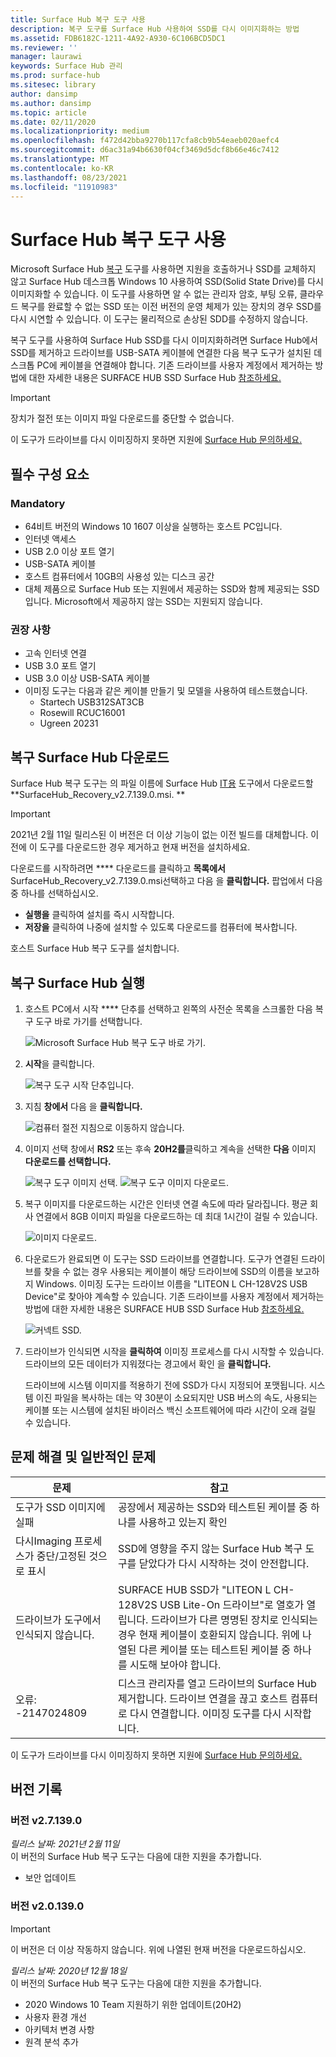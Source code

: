```yaml
---
title: Surface Hub 복구 도구 사용
description: 복구 도구를 Surface Hub 사용하여 SSD를 다시 이미지화하는 방법
ms.assetid: FDB6182C-1211-4A92-A930-6C106BCD5DC1
ms.reviewer: ''
manager: laurawi
keywords: Surface Hub 관리
ms.prod: surface-hub
ms.sitesec: library
author: dansimp
ms.author: dansimp
ms.topic: article
ms.date: 02/11/2020
ms.localizationpriority: medium
ms.openlocfilehash: f472d42bba9270b117cfa8cb9b54eaeb020aefc4
ms.sourcegitcommit: d6ac31a94b6630f04cf3469d5dcf8b66e46c7412
ms.translationtype: MT
ms.contentlocale: ko-KR
ms.lasthandoff: 08/23/2021
ms.locfileid: "11910983"
---
```

# <a name="using-the-surface-hub-recovery-tool"></a>Surface Hub 복구 도구 사용

Microsoft Surface Hub [복구](https://www.microsoft.com/download/details.aspx?id=52210) 도구를 사용하면 지원을 호출하거나 SSD를 교체하지 않고 Surface Hub 데스크톱 Windows 10 사용하여 SSD(Solid State Drive)를 다시 이미지화할 수 있습니다. 이 도구를 사용하면 알 수 없는 관리자 암호, 부팅 오류, 클라우드 복구를 완료할 수 없는 SSD 또는 이전 버전의 운영 체제가 있는 장치의 경우 SSD를 다시 시연할 수 있습니다. 이 도구는 물리적으로 손상된 SDD를 수정하지 않습니다.

복구 도구를 사용하여 Surface Hub SSD를 다시 이미지화하려면 Surface Hub에서 SSD를 제거하고 드라이브를 USB-SATA 케이블에 연결한 다음 복구 도구가 설치된 데스크톱 PC에 케이블을 연결해야 합니다. 기존 드라이브를 사용자 계정에서 제거하는 방법에 대한 자세한 내용은 SURFACE HUB SSD Surface Hub [참조하세요.](surface-hub-ssd-replacement.md)

> [!IMPORTANT]
> 장치가 절전 또는 이미지 파일 다운로드를 중단할 수 없습니다.

이 도구가 드라이브를 다시 이미징하지 못하면 지원에 [Surface Hub 문의하세요.](https://support.microsoft.com/help/4037644/surface-contact-surface-warranty-and-software-support)

## <a name="prerequisites"></a>필수 구성 요소

### <a name="mandatory"></a>Mandatory

- 64비트 버전의 Windows 10 1607 이상을 실행하는 호스트 PC입니다.
- 인터넷 액세스
- USB 2.0 이상 포트 열기
- USB-SATA 케이블
- 호스트 컴퓨터에서 10GB의 사용성 있는 디스크 공간
- 대체 제품으로 Surface Hub 또는 지원에서 제공하는 SSD와 함께 제공되는 SSD입니다. Microsoft에서 제공하지 않는 SSD는 지원되지 않습니다.

### <a name="recommended"></a>권장 사항

- 고속 인터넷 연결
- USB 3.0 포트 열기
- USB 3.0 이상 USB-SATA 케이블
- 이미징 도구는 다음과 같은 케이블 만들기 및 모델을 사용하여 테스트했습니다.
    - Startech USB312SAT3CB
    - Rosewill RCUC16001
    - Ugreen 20231

## <a name="download-surface-hub-recovery-tool"></a>복구 Surface Hub 다운로드

Surface Hub 복구 도구는 의 파일 이름에 Surface Hub [IT용](https://www.microsoft.com/download/details.aspx?id=52210) 도구에서 다운로드할 **SurfaceHub_Recovery_v2.7.139.0.msi. **

> [!IMPORTANT]
> 2021년 2월 11일 릴리스된 이 버전은 더 이상 기능이 없는 이전 빌드를 대체합니다. 이전에 이 도구를 다운로드한 경우 제거하고 현재 버전을 설치하세요.

다운로드를 시작하려면 **** 다운로드를 클릭하고 **목록에서**SurfaceHub_Recovery_v2.7.139.0.msi선택하고 다음 을 **클릭합니다.** 팝업에서 다음 중 하나를 선택하십시오.

- **실행을** 클릭하여 설치를 즉시 시작합니다.
- **저장을** 클릭하여 나중에 설치할 수 있도록 다운로드를 컴퓨터에 복사합니다.

호스트 Surface Hub 복구 도구를 설치합니다.

## <a name="run-surface-hub-recovery-tool"></a>복구 Surface Hub 실행

1. 호스트 PC에서 시작 **** 단추를 선택하고 왼쪽의 사전순 목록을 스크롤한 다음 복구 도구 바로 가기를 선택합니다.

    ![Microsoft Surface Hub 복구 도구 바로 가기.](images/shrt-shortcut.png)

2. **시작**을 클릭합니다.

    ![복구 도구 시작 단추입니다.](images/shrt-start.png)


3. 지침 **창에서** 다음 을 **클릭합니다.**

    ![컴퓨터 절전 지침으로 이동하지 않습니다.](images/shrt-guidance.png)

4. 이미지 선택 창에서 **RS2** 또는 후속 **20H2를**클릭하고 계속을 선택한 **다음** 이미지 **다운로드를 선택합니다.**

     ![복구 도구 이미지 선택.](images/shrt-select-image.png)
    ![복구 도구 이미지 다운로드.](images/shrt-download-image.png)

5. 복구 이미지를 다운로드하는 시간은 인터넷 연결 속도에 따라 달라집니다. 평균 회사 연결에서 8GB 이미지 파일을 다운로드하는 데 최대 1시간이 걸릴 수 있습니다.

    ![이미지 다운로드.](images/shrt-download.png)



5. 다운로드가 완료되면 이 도구는 SSD 드라이브를 연결합니다. 도구가 연결된 드라이브를 찾을 수 없는 경우 사용되는 케이블이 해당 드라이브에 SSD의 이름을 보고하지 Windows.  이미징 도구는 드라이브 이름을 "LITEON L CH-128V2S USB Device"로 찾아야 계속할 수 있습니다.  기존 드라이브를 사용자 계정에서 제거하는 방법에 대한 자세한 내용은 SURFACE HUB SSD Surface Hub [참조하세요.](surface-hub-ssd-replacement.md)

    ![커넥트 SSD.](images/shrt-drive.png)

6. 드라이브가 인식되면 시작을 **클릭하여** 이미징 프로세스를 다시 시작할 수 있습니다. 드라이브의 모든 데이터가 지워졌다는 경고에서 확인 을 **클릭합니다.**



    드라이브에 시스템 이미지를 적용하기 전에 SSD가 다시 지정되어 포맷됩니다. 시스템 이진 파일을 복사하는 데는 약 30분이 소요되지만 USB 버스의 속도, 사용되는 케이블 또는 시스템에 설치된 바이러스 백신 소프트웨어에 따라 시간이 오래 걸릴 수 있습니다.



## <a name="troubleshooting-and-common-problems"></a>문제 해결 및 일반적인 문제

문제 | 참고
--- | ---
도구가 SSD 이미지에 실패 | 공장에서 제공하는 SSD와 테스트된 케이블 중 하나를 사용하고 있는지 확인
다시Imaging 프로세스가 중단/고정된 것으로 표시 | SSD에 영향을 주지 않는 Surface Hub 복구 도구를 닫았다가 다시 시작하는 것이 안전합니다.
드라이브가 도구에서 인식되지 않습니다. | SURFACE HUB SSD가 "LITEON L CH-128V2S USB Lite-On 드라이브"로 열호가 열립니다.  드라이브가 다른 명명된 장치로 인식되는 경우 현재 케이블이 호환되지 않습니다. 위에 나열된 다른 케이블 또는 테스트된 케이블 중 하나를 시도해 보아야 합니다.
오류: -2147024809 | 디스크 관리자를 열고 드라이브의 Surface Hub 제거합니다.  드라이브 연결을 끊고 호스트 컴퓨터로 다시 연결합니다. 이미징 도구를 다시 시작합니다.

이 도구가 드라이브를 다시 이미징하지 못하면 지원에 [Surface Hub 문의하세요.](https://support.microsoft.com/help/4037644/surface-contact-surface-warranty-and-software-support)

## <a name="version-history"></a>버전 기록


### <a name="version-v271390"></a>버전 v2.7.139.0

*릴리스 날짜: 2021년 2월 11일*<br>
이 버전의 Surface Hub 복구 도구는 다음에 대한 지원을 추가합니다.

- 보안 업데이트


### <a name="version-v201390"></a>버전 v2.0.139.0

> [!IMPORTANT]
> 이 버전은 더 이상 작동하지 않습니다. 위에 나열된 현재 버전을 다운로드하십시오. 

*릴리스 날짜: 2020년 12월 18일*<br>
이 버전의 Surface Hub 복구 도구는 다음에 대한 지원을 추가합니다.
- 2020 Windows 10 Team 지원하기 위한 업데이트(20H2)
- 사용자 환경 개선
- 아키텍처 변경 사항
- 원격 분석 추가

